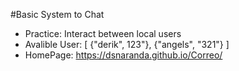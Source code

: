 #Basic System to Chat
- Practice: 
Interact between local users
- Avalible User: [ {"derik", 123"}, {"angels", "321"} ]
- HomePage: https://dsnaranda.github.io/Correo/
